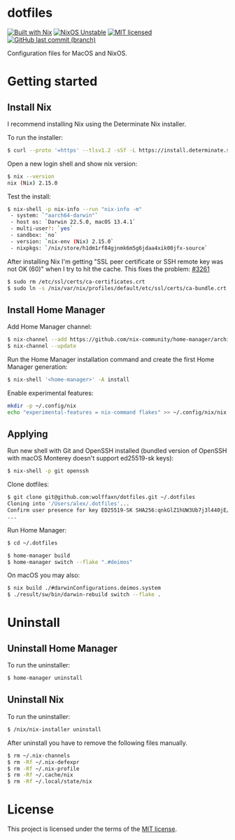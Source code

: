 # dotfiles

[![Built with Nix](https://img.shields.io/static/v1?logo=nixos&logoColor=white&label=&message=Built%20with%20Nix&color=5277c3)](https://builtwithnix.org)
[![NixOS Unstable](https://img.shields.io/badge/NixOS-unstable-blue.svg?style=flat-square&logo=NixOS&logoColor=white)](https://nixos.org)
[![MIT licensed](https://img.shields.io/badge/license-MIT-blue.svg)](https://opensource.org/licenses/MIT)
[![GitHub last commit (branch)](https://img.shields.io/github/last-commit/wolffaxn/dotfiles/main.svg)](https://github.com/wolffaxn/dotfiles)

Configuration files for MacOS and NixOS.

# Getting started

## Install Nix

I recommend installing Nix using the Determinate Nix installer.

To run the installer:

```sh
$ curl --proto '=https' --tlsv1.2 -sSf -L https://install.determinate.systems/nix | sh -s -- install
```

Open a new login shell and show nix version:

```sh
$ nix --version
nix (Nix) 2.15.0

```

Test the install:

```sh
$ nix-shell -p nix-info --run "nix-info -m"
 - system: `"aarch64-darwin"`
 - host os: `Darwin 22.5.0, macOS 13.4.1`
 - multi-user?: `yes`
 - sandbox: `no`
 - version: `nix-env (Nix) 2.15.0`
 - nixpkgs: `/nix/store/h1dm1rf84gjnmk6m5g6jdaa4xik00jfx-source`

```

After installing Nix I'm getting "SSL peer certificate or SSH remote key was not OK (60)" when I try to hit the cache. This fixes the problem: [#3261](https://github.com/NixOS/nix/issues/3261)

```sh
$ sudo rm /etc/ssl/certs/ca-certificates.crt
$ sudo ln -s /nix/var/nix/profiles/default/etc/ssl/certs/ca-bundle.crt /etc/ssl/certs/ca-certificates.crt
```

## Install Home Manager

Add Home Manager channel:

```sh
$ nix-channel --add https://github.com/nix-community/home-manager/archive/master.tar.gz home-manager
$ nix-channel --update
```

Run the Home Manager installation command and create the first Home Manager generation:

```sh
$ nix-shell '<home-manager>' -A install
```

Enable experimental features:

```sh
mkdir -p ~/.config/nix
echo "experimental-features = nix-command flakes" >> ~/.config/nix/nix.conf
```

## Applying

Run new shell with Git and OpenSSH installed (bundled version of OpenSSH with macOS Monterey doesn't support ed25519-sk keys):

```sh
$ nix-shell -p git openssh
```

Clone dotfiles:

```sh
$ git clone git@github.com:wolffaxn/dotfiles.git ~/.dotfiles
Cloning into '/Users/alex/.dotfiles'...
Confirm user presence for key ED25519-SK SHA256:qnkGlZ1hUW3Ub7j3l440jE/8fA+z7hHzMc8U6RYKcfI
...
```
Run Home Manager:

```sh
$ cd ~/.dotfiles

$ home-manager build
$ home-manager switch --flake ".#deimos"
```

On macOS you may also:

```sh
$ nix build ./#darwinConfigurations.deimos.system
$ ./result/sw/bin/darwin-rebuild switch --flake .
```

# Uninstall

## Uninstall Home Manager

To run the uninstaller:

```sh
$ home-manager uninstall
```

## Uninstall Nix

To run the uninstaller:

```sh
$ /nix/nix-installer uninstall
```

After uninstall you have to remove the following files manually.

```sh
$ rm ~/.nix-channels
$ rm -Rf ~/.nix-defexpr
$ rm -Rf ~/.nix-profile
$ rm -Rf ~/.cache/nix
$ rm -Rf ~/.local/state/nix
```

# License

This project is licensed under the terms of the [MIT license](LICENSE).
